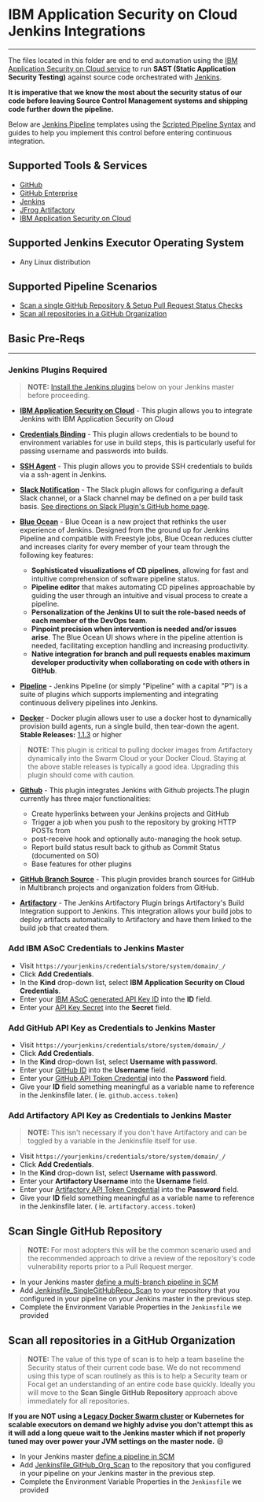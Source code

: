 # IBM Application Security on Cloud Jenkins Integrations
---
The files located in this folder are end to end automation using the [IBM Application Security on Cloud service](http://ibm.biz/ASoCLinkFromGitRepo) to run **SAST (Static Application Security Testing)** against source code orchestrated with [Jenkins](https://jenkins.io/).

**It is imperative that we know the most about the security status of our code before leaving Source Control Management systems and shipping code further down the pipeline.**

Below are [Jenkins Pipeline](https://jenkins.io/doc/book/pipeline/) templates using the [Scripted Pipeline Syntax](https://jenkins.io/doc/book/pipeline/#scripted-pipeline-fundamentals) and guides to help you implement this control before entering continuous integration.

## Supported Tools & Services
* [GitHub](https://github.com/)
* [GitHub Enterprise](https://enterprise.github.com/home)
* [Jenkins](https://jenkins.io/)
* [JFrog Artifactory](https://jfrog.com/artifactory/)
* [IBM Application Security on Cloud](http://ibm.biz/ASoCLinkFromGitRepo)

## Supported Jenkins Executor Operating System
* Any Linux distribution

## Supported Pipeline Scenarios
* [Scan a single GitHub Repository & Setup Pull Request Status Checks](#scan-single-github-repository)
* [Scan all repositories in a GitHub Organization](#scan-all-repositories-in-a-github-organization)

## Basic Pre-Reqs
---
###  Jenkins Plugins Required
> **NOTE:**  [Install the Jenkins plugins](https://jenkins.io/doc/book/managing/plugins/#installing-a-plugin) below on your Jenkins master before proceeding.

* [**IBM Application Security on Cloud**](https://wiki.jenkins.io/display/JENKINS/IBM+Application+Security+On+Cloud+Plugin) - This plugin allows you to integrate Jenkins with IBM Application Security on Cloud

* [**Credentials Binding**](https://plugins.jenkins.io/credentials-binding) - This plugin allows credentials to be bound to environment variables for use in build steps, this is particularly useful for passing username and passwords into builds.

* [**SSH Agent**](https://plugins.jenkins.io/ssh-agent) - This plugin allows you to provide SSH credentials to builds via a ssh-agent in Jenkins.

* [**Slack Notification**](https://plugins.jenkins.io/slack) - The Slack plugin allows for configuring a default Slack channel, or a Slack channel may be defined on a per build task basis.  [See directions on Slack Plugin's GitHub home page](https://github.com/jenkinsci/slack-plugin).

* [**Blue Ocean**](https://plugins.jenkins.io/blueocean) - Blue Ocean is a new project that rethinks the user experience of Jenkins. Designed from the ground up for Jenkins Pipeline and compatible with Freestyle jobs, Blue Ocean reduces clutter and increases clarity for every member of your team through the following key features:
  * **Sophisticated visualizations of CD pipelines**, allowing for fast and intuitive comprehension of software pipeline status.
  * **Pipeline editor** that makes automating CD pipelines approachable by guiding the user through an intuitive and visual process to create a pipeline.
  * **Personalization of the Jenkins UI to suit the role-based needs of each member of the DevOps team**.
  * **Pinpoint precision when intervention is needed and/or issues arise**. The Blue Ocean UI shows where in the pipeline attention is needed, facilitating exception handling and increasing productivity.
  * **Native integration for branch and pull requests enables maximum developer productivity when collaborating on code with others in GitHub**.

* [**Pipeline**](https://plugins.jenkins.io/workflow-aggregator) - Jenkins Pipeline (or simply "Pipeline" with a capital "P") is a suite of plugins which supports implementing and integrating continuous delivery pipelines into Jenkins.

* [**Docker**](https://plugins.jenkins.io/docker-plugin) - Docker plugin allows user to use a docker host to dynamically provision build agents, run a single build, then tear-down the agent. **Stable Releases:** [1.1.3](https://updates.jenkins.io/download/plugins/docker-plugin/1.1.3/docker-plugin.hpi) or higher
> **NOTE:** This plugin is critical to pulling docker images from Artifactory dynamically into the Swarm Cloud or your Docker Cloud.  Staying at the above stable releases is typically a good idea.  Upgrading this plugin should come with caution.

* [**Github**](https://plugins.jenkins.io/github) - This plugin integrates Jenkins with Github projects.The plugin currently has three major functionalities:
  * Create hyperlinks between your Jenkins projects and GitHub
  * Trigger a job when you push to the repository by groking HTTP POSTs from
  * post-receive hook and optionally auto-managing the hook setup.
  * Report build status result back to github as Commit Status (documented on SO)
  * Base features for other plugins

* [**GitHub Branch Source**](https://plugins.jenkins.io/github-branch-source) - This plugin provides branch sources for GitHub in Multibranch projects and organization folders from GitHub.

* [**Artifactory**](https://www.jfrog.com/confluence/display/RTF/Jenkins+Artifactory+Plug-in) - The Jenkins Artifactory Plugin brings Artifactory's Build Integration support to Jenkins. This integration allows your build jobs to deploy artifacts automatically to Artifactory and have them linked to the build job that created them.

### Add IBM ASoC Credentials to Jenkins Master
* Visit `https://yourjenkins/credentials/store/system/domain/_/`
* Click **Add Credentials**.
* In the **Kind** drop-down list, select **IBM Application Security on Cloud Credentials**.
* Enter your [IBM ASoC generated API Key ID](https://www.ibm.com/support/knowledgecenter/SSYJJF_1.0.0/ApplicationSecurityonCloud/appseccloud_generate_api_key_cm.html) into the **ID** field.
* Enter your [API Key Secret](https://www.ibm.com/support/knowledgecenter/SSYJJF_1.0.0/ApplicationSecurityonCloud/appseccloud_generate_api_key_cm.html) into the **Secret** field.

### Add GitHub API Key as Credentials to Jenkins Master
* Visit `https://yourjenkins/credentials/store/system/domain/_/`
* Click **Add Credentials**.
* In the **Kind** drop-down list, select **Username with password**.
* Enter your [GitHub ID]() into the **Username** field.
* Enter your [GitHub API Token Credential]() into the **Password** field.
* Give your **ID** field something meaningful as a variable name to reference in the Jenkinsfile later.  ( ie. `github.access.token`)

### Add Artifactory API Key as Credentials to Jenkins Master
> **NOTE:** This isn't necessary if you don't have Artifactory and can be toggled by a variable in the Jenkinsfile itself for use.

* Visit `https://yourjenkins/credentials/store/system/domain/_/`
* Click **Add Credentials**.
* In the **Kind** drop-down list, select **Username with password**.
* Enter your **Artifactory Username** into the **Username** field.
* Enter your [Artifactory API Token Credential](https://www.jfrog.com/confluence/display/RTF/Updating+Your+Profile#UpdatingYourProfile-APIKey) into the **Password** field.
* Give your **ID** field something meaningful as a variable name to reference in the Jenkinsfile later.  ( ie. `artifactory.access.token`)


## Scan Single GitHub Repository
> **NOTE:**  For most adopters this will be the common scenario used and the recommended approach to drive a review of the repository's code vulnerability reports prior to a Pull Request merger.

* In your Jenkins master [define a multi-branch pipeline in SCM](https://jenkins.io/doc/tutorials/build-a-multibranch-pipeline-project/)
* Add [Jenkinsfile_SingleGitHubRepo_Scan](Jenkinsfile_SingleGitHubRepo_Scan) to your repository that you configured in your pipeline on your Jenkins master in the previous step.
* Complete the Environment Variable Properties in the `Jenkinsfile` we provided


## Scan all repositories in a GitHub Organization
> **NOTE:** The value of this type of scan is to help a team baseline the Security status of their current code base.  We do not recommend using this type of scan routinely as this is to help a Security team or Focal get an understanding of an entire code base quickly.  Ideally you will move to the **Scan Single GitHub Repository** approach above immediately for all repositories.

**If you are NOT using a [Legacy Docker Swarm cluster](https://www.ibm.com/cloud/garage/experience/code/bradley_herrin_jenkins_for_building_bluemix_services) or Kubernetes for scalable executors on demand we highly advise you don't attempt this as it will add a long queue wait to the Jenkins master which if not properly tuned may over power your JVM settings on the master node.** :smile:

* In your Jenkins master [define a pipeline in SCM](https://jenkins.io/doc/book/pipeline/getting-started/#defining-a-pipeline-in-scm)
* Add [Jenkinsfile_GitHub_Org_Scan](Jenkinsfile_GitHub_Org_Scan) to the repository that you configured in your pipeline on your Jenkins master in the previous step.
* Complete the Environment Variable Properties in the `Jenkinsfile` we provided
